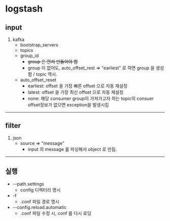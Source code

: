# logstash

## input
1. kafka
    - bootstrap_servers
    - topics
    - group_id
        - ~~group 은 먼저 만들어야 함~~
        - group 이 없어도, auto_offset_rest => "earliest" 로 하면 group 을 생성함 / topic 역시.
    - auto_offset_reset
        - earliest: offset 을 가장 빠른 offset 으로 자동 재설정
        - latest: offset 을 가장 최신 offset 으로 자동 재설정
        - none: 해당 consumer group이 가져가고자 하는 topic의 consuer offset정보가 없으면 exception을 발생시킴

---
## filter
1. json
    - source => "message"
        - input 의 message 를 파싱해서 object 로 만듬.

---
## 실행
- --path.settings
    - config 디렉터리 명시
- -f 
    - .conf 파일 경로 명시
- --config.reload.automatic
    - .conf 파일 수정 시, conf 를 다시 로딩
